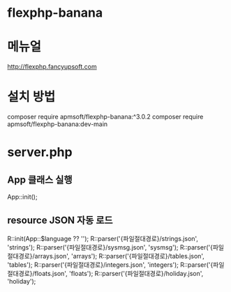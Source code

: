# flexphp-banana

# 메뉴얼
http://flexphp.fancyupsoft.com


# 설치 방법
composer require apmsoft/flexphp-banana:^3.0.2
composer require apmsoft/flexphp-banana:dev-main


# server.php
## App 클래스 실행
App::init();

## resource JSON 자동 로드
R::init(App::$language ?? '');
R::parser('{파일절대경로}/strings.json', 'strings');
R::parser('{파일절대경로}/sysmsg.json', 'sysmsg');
R::parser('{파일절대경로}/arrays.json', 'arrays');
R::parser('{파일절대경로}/tables.json', 'tables');
R::parser('{파일절대경로}/integers.json', 'integers');
R::parser('{파일절대경로}/floats.json', 'floats');
R::parser('{파일절대경로}/holiday.json', 'holiday');
